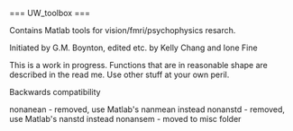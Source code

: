 
=== UW_toolbox ===

Contains Matlab tools for vision/fmri/psychophysics resarch.  

Initiated by G.M. Boynton, edited etc. by Kelly Chang and Ione Fine

This is a work in progress. Functions that are in reasonable shape are described in the read me. Use other stuff at your own peril.




Backwards compatibility

nonanean - removed, use Matlab's nanmean instead
nonanstd - removed, use Matlab's nanstd instead
nonansem - moved to misc folder




